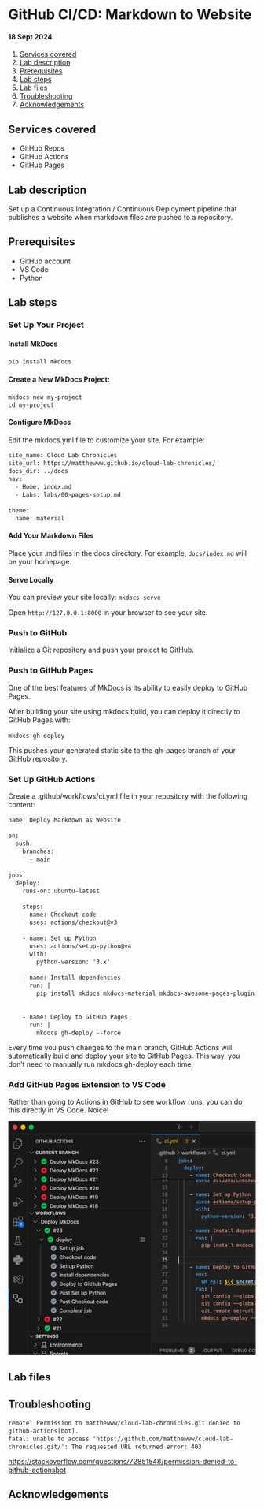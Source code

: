 # GitHub CI/CD: Markdown to Website
#### 18 Sept 2024

1. [Services covered](#services-covered)
2. [Lab description](#lab-description)
3. [Prerequisites](#prerequisites)
4. [Lab steps](#lab-steps)
5. [Lab files](#lab-files)
6. [Troubleshooting](#troubleshooting)
7. [Acknowledgements](#acknowledgements)

## Services covered
- GitHub Repos
- GitHub Actions
- GitHub Pages

## Lab description
Set up a Continuous Integration / Continuous Deployment pipeline that publishes a website when markdown files are pushed to a repository.

## Prerequisites
- GitHub account
- VS Code
- Python

## Lab steps

### Set Up Your Project
#### Install MkDocs
`pip install mkdocs`

#### Create a New MkDocs Project:
```
mkdocs new my-project
cd my-project
```

#### Configure MkDocs
Edit the mkdocs.yml file to customize your site. For example:
```
site_name: Cloud Lab Chronicles
site_url: https://matthewww.github.io/cloud-lab-chronicles/
docs_dir: ../docs
nav:
  - Home: index.md
  - Labs: labs/00-pages-setup.md

theme:
  name: material
```
#### Add Your Markdown Files
Place your .md files in the docs directory. For example, `docs/index.md` will be your homepage.

#### Serve Locally
You can preview your site locally:
`mkdocs serve`

Open `http://127.0.0.1:8000` in your browser to see your site.

### Push to GitHub
Initialize a Git repository and push your project to GitHub.

### Push to GitHub Pages
One of the best features of MkDocs is its ability to easily deploy to GitHub Pages.

After building your site using mkdocs build, you can deploy it directly to GitHub Pages with:

`mkdocs gh-deploy`

This pushes your generated static site to the gh-pages branch of your GitHub repository.

### Set Up GitHub Actions
Create a .github/workflows/ci.yml file in your repository with the following content:
```
name: Deploy Markdown as Website

on:
  push:
    branches:
      - main

jobs:
  deploy:
    runs-on: ubuntu-latest

    steps:
    - name: Checkout code
      uses: actions/checkout@v3

    - name: Set up Python
      uses: actions/setup-python@v4
      with:
        python-version: '3.x'

    - name: Install dependencies
      run: |
        pip install mkdocs mkdocs-material mkdocs-awesome-pages-plugin


    - name: Deploy to GitHub Pages
      run: |
        mkdocs gh-deploy --force
```

Every time you push changes to the main branch, GitHub Actions will automatically build and deploy your site to GitHub Pages. This way, you don’t need to manually run mkdocs gh-deploy each time.

### Add GitHub Pages Extension to VS Code

Rather than going to Actions in GitHub to see workflow runs, you can do this directly in VS Code. Noice!

![GitHub Actions in VS Code](../../docs/img/00-pages-setup-1.png)

## Lab files

## Troubleshooting
```
remote: Permission to matthewww/cloud-lab-chronicles.git denied to github-actions[bot].
fatal: unable to access 'https://github.com/matthewww/cloud-lab-chronicles.git/': The requested URL returned error: 403
```
https://stackoverflow.com/questions/72851548/permission-denied-to-github-actionsbot

## Acknowledgements
